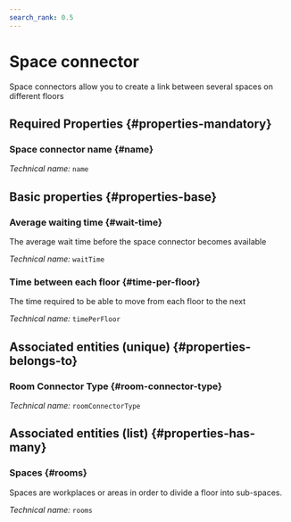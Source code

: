 ```yaml
---
search_rank: 0.5
---    
```

# Space connector
<!--- THIS FILE IS GENERATED PLEASE DO NOT EDIT IT DIRECTLY --->

Space connectors allow you to create a link between several spaces on different floors

<OH code="roomConnector"/>




## Required Properties {#properties-mandatory}
    
### Space connector name {#name}



*Technical name:* ```name```
<PH code="roomConnector:name"/>

    


## Basic properties {#properties-base}
    
### Average waiting time {#wait-time}

The average wait time before the space connector becomes available

*Technical name:* ```waitTime```
<PH code="roomConnector:waitTime"/>

### Time between each floor {#time-per-floor}

The time required to be able to move from each floor to the next

*Technical name:* ```timePerFloor```
<PH code="roomConnector:timePerFloor"/>

    

## Associated entities (unique) {#properties-belongs-to}

###  Room Connector Type {#room-connector-type}



*Technical name:* ```roomConnectorType```
<PH code="roomConnector:roomConnectorType"/>


## Associated entities (list) {#properties-has-many}

### Spaces {#rooms}

Spaces are workplaces or areas in order to divide a floor into sub-spaces.

*Technical name:* ```rooms```
<PH code="roomConnector:rooms"/>




